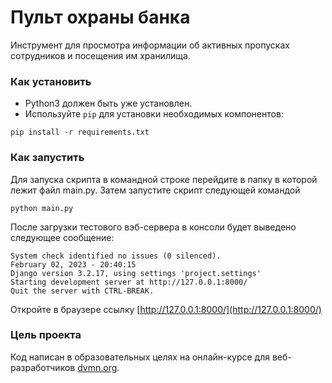 # Пульт охраны банка

Инструмент для просмотра информации об активных пропусках сотрудников и посещения им хранилища.

### Как установить

- Python3 должен быть уже установлен.
- Используйте `pip` для установки необходимых компонентов:

```
pip install -r requirements.txt
```

### Как запустить

Для запуска скрипта в командной строке перейдите в папку в которой лежит файл main.py. Затем запустите
скрипт следующей командой

  ```
  python main.py
  ``` 

После загрузки тестового вэб-сервера в консоли будет выведено следующее сообщение:

```angular2html
System check identified no issues (0 silenced).
February 02, 2023 - 20:40:15
Django version 3.2.17, using settings 'project.settings'
Starting development server at http://127.0.0.1:8000/
Quit the server with CTRL-BREAK.
```

Откройте в браузере ссылку [http://127.0.0.1:8000/](http://127.0.0.1:8000/)

### Цель проекта

Код написан в образовательных целях на онлайн-курсе для веб-разработчиков [dvmn.org](https://dvmn.org/).